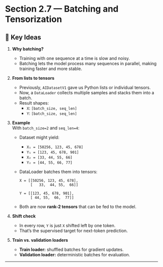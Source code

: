 # Section 2.7 — Batching and Tensorization

## 🔑 Key Ideas
1. **Why batching?**  
   - Training with one sequence at a time is slow and noisy.  
   - Batching lets the model process many sequences in parallel, making training faster and more stable.

2. **From lists to tensors**  
   - Previously, `AIDatasetV1` gave us Python lists or individual tensors.  
   - Now, a `DataLoader` collects multiple samples and stacks them into a batch.  
   - Result shapes:  
     - `X`: `[batch_size, seq_len]`  
     - `Y`: `[batch_size, seq_len]`

3. **Example**  
   With `batch_size=2` and `seq_len=4`:  

   - Dataset might yield:  
     - `X₁ = [50256, 123, 45, 678]`  
     - `Y₁ = [123, 45, 678, 901]`  
     - `X₂ = [33, 44, 55, 66]`  
     - `Y₂ = [44, 55, 66, 77]`  

   - DataLoader batches them into tensors:  
     ```
     X = [[50256, 123, 45, 678],
          [   33,  44, 55,  66]]

     Y = [[123, 45, 678, 901],
          [ 44, 55,  66,  77]]
     ```

   - Both are now **rank-2 tensors** that can be fed to the model.

4. **Shift check**  
   - In every row, `Y` is just `X` shifted left by one token.  
   - That’s the supervised target for next-token prediction.

5. **Train vs. validation loaders**  
   - **Train loader:** shuffled batches for gradient updates.  
   - **Validation loader:** deterministic batches for evaluation.

---